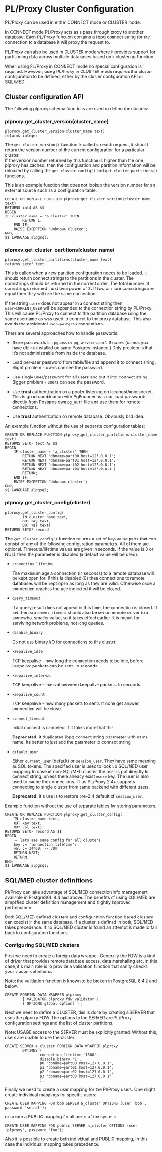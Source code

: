 
# PL/Proxy Cluster Configuration

PL/Proxy can be used in either CONNECT mode or CLUSTER mode.

In CONNECT mode PL/Proxy acts as a pass through proxy to another database.
Each PL/Proxy function contains a libpq connect string for the connection
to a database it will proxy the request to.

PL/Proxy can also be used in CLUSTER mode where it provides support for
partitioning data across multiple databases based on a clustering function.

When using PL/Proxy in CONNECT mode no special configuration is required.
However, using PL/Proxy in CLUSTER mode requires the cluster configuration
to be defined, either by the cluster configuration API or SQL/MED.

## Cluster configuration API

The following plproxy schema functions are used to define the clusters:

### plproxy.get_cluster_version(cluster_name)

    plproxy.get_cluster_version(cluster_name text)
    returns integer

The `get_cluster_version()` function is called on each request, it should return 
the version number of the current configuration for a particular cluster.  
If the version number returned by this function is higher than the one plproxy 
has cached, then the configuration and partition information will be reloaded
by calling the `get_cluster_config()` and `get_cluster_partitions()` functions.

This is an example function that does not lookup the version number for an 
external source such as a configuration table.

    CREATE OR REPLACE FUNCTION plproxy.get_cluster_version(cluster_name text)
    RETURNS int4 AS $$
    BEGIN
	IF cluster_name = 'a_cluster' THEN
            RETURN 1;
        END IF;
        RAISE EXCEPTION 'Unknown cluster';
    END;
    $$ LANGUAGE plpgsql;


### plproxy.get_cluster_partitions(cluster_name)

    plproxy.get_cluster_partitions(cluster_name text)
    returns setof text

This is called when a new partition configuration needs to be loaded. 
It should return connect strings to the partitions in the cluster.
The connstrings should be returned in the correct order.  The total
number of connstrings returned must be a power of 2.  If two or more
connstrings are equal then they will use the same connection.

If the string `user=` does not appear in a connect string then
`user=CURRENT_USER` will be appended to the connection string by PL/Proxy.  
This will cause PL/Proxy to connect to the partition database using
the same username as was used to connect to the proxy database.
This also avoids the accidental `user=postgres` connections.

There are several approaches how to handle passwords:

* Store passwords in `.pgpass` or `pg_service.conf`.  Secure.
  (unless you have dblink installed on same Postgres instance.)
  Only problem is that it's not administrable from inside the database.

* Load per-user password from table/file and append it to connect string.
  Slight problem - users can see the password.

* Use single user/password for all users and put it into connect string.
  Bigger problem - users can see the password.

* Use **trust** authentication on a pooler listening on locahost/unix socket.
  This is good combination with PgBouncer as it can load
  passwords directly from Postgres own `pg_auth` file and
  use them for remote connections.

* Use **trust** authentication on remote database.  Obviously bad idea.

An example function without the use of separate configuration tables:

    CREATE OR REPLACE FUNCTION plproxy.get_cluster_partitions(cluster_name text)
    RETURNS SETOF text AS $$
    BEGIN
        IF cluster_name = 'a_cluster' THEN
            RETURN NEXT 'dbname=part00 host=127.0.0.1';
            RETURN NEXT 'dbname=part01 host=127.0.0.1';
            RETURN NEXT 'dbname=part02 host=127.0.0.1';
            RETURN NEXT 'dbname=part03 host=127.0.0.1';
            RETURN;
        END IF;
        RAISE EXCEPTION 'Unknown cluster';
    END;
    $$ LANGUAGE plpgsql;

### plproxy.get_cluster_config(cluster)
 
    plproxy.get_cluster_config(
            IN cluster_name text,
            OUT key text,
            OUT val text)
    RETURNS SETOF record

The `get_cluster_config()` function returns a set of key-value pairs that can 
consist of any of the following configuration parameters.  All of them are 
optional. Timeouts/lifetime values are given in seconds.  If the value is 0
or NULL then the parameter is disabled (a default value will be used).


* `connection_lifetime`

  The maximum age a connection (in seconds) to a remote database will be kept
  open for. If this is disabled (0) then connections to remote databases will 
  be kept open as long as they are valid. Otherwise once a connection reaches 
  the age indicated it will be closed.

* `query_timeout`

  If a query result does not appear in this time, the connection
  is closed.  If set then `statement_timeout` should also be set
  on remote server to a somewhat smaller value, so it takes effect earlier.
  It is meant for surviving network problems, not long queries.

* `disable_binary`

  Do not use binary I/O for connections to this cluster.

* `keepalive_idle`

  TCP keepalive - how long the connection needs to be idle,
  before keepalive packets can be sent.  In seconds.

* `keepalive_interval`

  TCP keepalive - interval between keepalive packets.  In seconds.

* `keepalive_count`

  TCP keepalive - how many packets to send.  If none get answer,
  connection will be close.

* `connect_timeout`

  Initial connect is canceled, if it takes more that this.

  **Deprecated**: it duplicates libpq connect string parameter
  with same name.  Its better to just add the parameter to
  connect string.

* `default_user`

  Either `current_user` (default) or `session_user`.  They have same
  meaning as SQL tokens.  The specified user is used to look up SQL/MED
  user mapping.  In case of non-SQL/MED cluster, the user is put directly
  to connect string, unless there already exist `user=` key.  The user is
  also used to cache the connections.  Thus PL/Proxy 2.4+ supports connecting
  to single cluster from same backend with different users.

  **Deprecated**: it's use is to restore pre-2.4 default of `session_user`.

Example function without the use of separate tables for storing parameters.

    CREATE OR REPLACE FUNCTION plproxy.get_cluster_config(
        IN cluster_name text,
        OUT key text,
        OUT val text)
    RETURNS SETOF record AS $$
    BEGIN
        -- lets use same config for all clusters
        key := 'connection_lifetime';
        val := 30*60; -- 30m
        RETURN NEXT;
        RETURN;
    END;
    $$ LANGUAGE plpgsql;

## SQL/MED cluster definitions

Pl/Proxy can take advantage of SQL/MED connection info management available
in PostgreSQL 8.4 and above. The benefits of using SQL/MED are simplified
cluster definition management and slightly improved performance.

Both SQL/MED defined clusters and configuration function based clusters can
coexist in the same database. If a cluster is defined in both, SQL/MED takes
precedence. If no SQL/MED cluster is found an attempt is made to fall back to
configuration functions.

### Configuring SQL/MED clusters

First we need to create a foreign data wrapper. Generally the FDW is a kind of
driver that provides remote database access, data marshalling etc. In this
case, it's main role is to provide a validation function that sanity checks
your cluster definitions.

Note: the validation function is known to be broken in PostgreSQL 8.4.2 and
below.


    CREATE FOREIGN DATA WRAPPER plproxy
            [ VALIDATOR plproxy_fdw_validator ]
            [ OPTIONS global options ] ;

Next we need to define a CLUSTER, this is done by creating a SERVER that uses
the plproxy FDW.  The options to the SERVER are PL/Proxy configuration settings
and the list of cluster partitions.

Note: USAGE access to the SERVER must be explicitly granted. Without this,
users are unable to use the cluster.

    CREATE SERVER a_cluster FOREIGN DATA WRAPPER plproxy
            OPTIONS (
                    connection_lifetime '1800',
                    disable_binary '1',
                    p0 'dbname=part00 host=127.0.0.1',
                    p1 'dbname=part01 host=127.0.0.1',
                    p2 'dbname=part02 host=127.0.0.1',
                    p3 'dbname=part03 host=127.0.0.1'
                    );

Finally we need to create a user mapping for the Pl/Proxy users. One might
create individual mappings for specific users:

    CREATE USER MAPPING FOR bob SERVER a_cluster OPTIONS (user 'bob', password 'secret');

or create a PUBLIC mapping for all users of the system:

    CREATE USER MAPPING FOR public SERVER a_cluster OPTIONS (user 'plproxy', password 'foo');

Also it is possible to create both individual and PUBLIC mapping, in this case
the individual mapping takes precedence.

